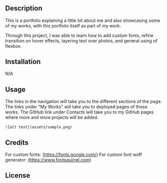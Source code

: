 # <Portfolio>

## Description

This is a portfolio explaining a little bit about me and also showcasing some of my works, with this portfolio itself as part of my work. 

Through this project, I was able to learn how to add custom fonts, refine transition on hover effects, layering text over photos, and general using of flexbox.

## Installation

N/A

## Usage

The links in the navigation will take you to the different sections of the page. The links under "My Works" will take you to deployed pages of those works. The GitHub link under Contacts will take you to my GitHub pages where more and more projects will be added.

    ![alt text](assets/sample.png)

## Credits


For custom fonts: (https://fonts.google.com/)
For custom font woff generator: (https://www.fontsquirrel.com)

## License

